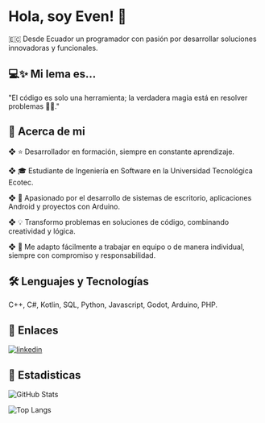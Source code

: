 # Hola, soy Even! 👋
🇪🇨 Desde Ecuador un programador con pasión por desarrollar soluciones innovadoras y funcionales.


## 💻✨ Mi lema es...
"El código es solo una herramienta; la verdadera magia está en resolver problemas 🧠💡."


## 🚀 Acerca de mi
❖ ⭐ Desarrollador en formación, siempre en constante aprendizaje.

❖ 🎓 Estudiante de Ingeniería en Software en la Universidad Tecnológica Ecotec.

❖ 📱 Apasionado por el desarrollo de sistemas de escritorio, aplicaciones Android y proyectos con Arduino.

❖ 💡 Transformo problemas en soluciones de código, combinando creatividad y lógica.

❖ 🤝 Me adapto fácilmente a trabajar en equipo o de manera individual, siempre con compromiso y responsabilidad.


## 🛠 Lenguajes y Tecnologías
C++, C#, Kotlin, SQL, Python, Javascript, Godot, Arduino, PHP.

## 🔗 Enlaces
[![linkedin](https://img.shields.io/badge/linkedin-0A66C2?style=for-the-badge&logo=linkedin&logoColor=white)](https://www.linkedin.com/in/codeven-dev/)

## 🔗 Estadisticas
![GitHub Stats](https://github-readme-stats.vercel.app/api?username=codeven-dev&show_icons=true&theme=tokyonight)

![Top Langs](https://github-readme-stats.vercel.app/api/top-langs/?username=codeven-dev&layout=compact&theme=tokyonight)

